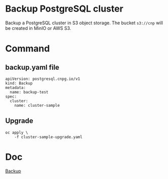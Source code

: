 
# Backup PostgreSQL cluster

Backup a PostgreSQL cluster in S3 object storage.
The bucket `s3://cnp` will be created in MinIO or AWS S3.

# Command

## backup.yaml file
```
apiVersion: postgresql.cnpg.io/v1
kind: Backup
metadata:
  name: backup-test
spec:
  cluster:
    name: cluster-sample
```

## Upgrade
```
oc apply \
    -f cluster-sample-upgrade.yaml
```

# Doc

[Backup](https://cloudnative-pg.io/documentation/1.25/backup/)

